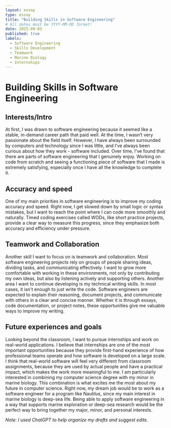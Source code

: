 ```yaml
---
layout: essay
type: essay
title: "Building Skills in Software Engineering"
# All dates must be YYYY-MM-DD format!
date: 2025-09-03
published: true
labels:
  - Software Engineering
  - Skills Development
  - Teamwork
  - Marine Biology
  - Internships
---
```

# Building Skills in Software Engineering


## Interests/Intro
At first, I was drawn to software engineering because it seemed like a stable, in-demand career path that paid well. At the time, I wasn’t very passionate about the field itself. However, I have always been surrounded by computers and technology since I was little, and I’ve always been curious about how they work - software included. Over time, I’ve found that there are parts of software engineering that I genuinely enjoy. Working on code from scratch and seeing a functioning piece of software that I made is extremely satisfying, especially once I have all the knowledge to complete it.

## Accuracy and speed

One of my main priorities in software engineering is to improve my coding accuracy and speed. Right now, I get slowed down by small logic or syntax mistakes, but I want to reach the point where I can code more smoothly and naturally. Timed coding exercises called WODs, like short practice projects, provide a clear way to measure this progress, since they emphasize both accuracy and efficiency under pressure. 

## Teamwork and Collaboration

Another skill I want to focus on is teamwork and collaboration. Most software engineering projects rely on groups of people sharing ideas, dividing tasks, and communicating effectively. I want to grow more comfortable with working in these environments, not only by contributing my own ideas, but also by listening actively and supporting others. Another area I want to continue developing is my technical writing skills. In most cases, it isn't enough to just write the code. Software engineers are expected to explain their reasoning, document projects, and communicate with others in a clear and concise manner. Whether it is through essays, code documentation, or project notes, these opportunities give me valuable ways to improve my writing.

## Future experiences and goals

Looking beyond the classroom, I want to pursue internships and work on real-world applications. I believe that internships are one of the most important opportunities because they provide first-hand experience of how professional teams operate and how software is developed on a large scale. I think that real-world software will feel very different from classroom assignments, because they are used by actual people and have a practical impact, which makes the work more meaningful to me. I am particularly interested in combining my computer science degree with my minor in marine biology. This combination is what excites me the most about my future in computer science. Right now, my dream job would be to work as a software engineer for a program like Nautilus, since my main interest in marine biology is deep-sea life. Being able to apply software engineering in a way that supports marine exploration or deep-sea research would be the perfect way to bring together my major, minor, and personal interests.


*Note: I used ChatGPT to help organize my drafts and suggest edits.*
